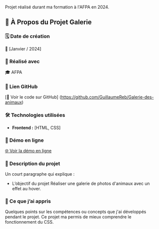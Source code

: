 Projet réalisé durant ma formation à l'AFPA en 2024.

## 📌 À Propos du Projet Galerie

### 🗓️ Date de création

📅 [Janvier / 2024]

### 🏫 Réalisé avec

🎓 AFPA

### 🔗 Lien GitHub

[🔗 Voir le code sur GitHub] (https://github.com/GuillaumeReb/Galerie-des-animaux)

### 🛠️ Technologies utilisées

- **Frontend :** [HTML, CSS]

### 🚀 Démo en ligne

[🌐 Voir la démo en ligne](https://guillaume-rebourgeon.fr/galerie/index.html)

### 📖 Description du projet

Un court paragraphe qui explique :

- L’objectif du projet
  Réaliser une galerie de photos d'animaux avec un effet au hover.

### 🎯 Ce que j’ai appris

Quelques points sur les compétences ou concepts que j'ai développés pendant le projet.
Ce projet ma permis de mieux comprendre le fonctionnement du CSS.

